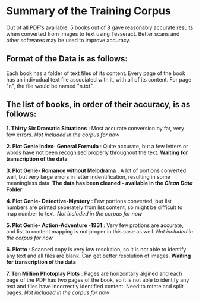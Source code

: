 # Summary of the Training Corpus
Out of all PDF's available, 5 books out of 8 gave reasonably accurate results when converted from images to text using Tesseract.
Better scans and other softwares may be used to improve accuracy. 


## Format of the Data is as follows:
Each book has a folder of text files of its content. Every page of the book has an indivudual text file associated with it,
with all of its content. 
For page "n", the file would be named "n.txt".


## The list of books, in order of their accuracy, is as follows:

**1. Thirty Six Dramatic Situations** : Most accurate conversion by far, very few errors. *Not included in the corpus for now*

**2. Plot Genie Index- General Formula** : Quite accurate, but a few letters or words have not been recognised properly throughout the text. **Waiting for transcription of the data**

**3. Plot Genie- Romance without Melodrama** : A lot of portions converted well, but very large errors in letter indentification, resulting in some meaningless data. **The data has been cleaned - available in the *Clean Data* Folder**

**4. Plot Genie- Detective-Mystery** : Few portions converted, but list numbers are printed seperately from list content, so might be difficult to map number to text. *Not included in the corpus for now*

**5. Plot Genie- Action-Adventure -1931** : Very few protions are accurate, and list to content mapping is not proper in this case as well. *Not included in the corpus for now*

**6. Plotto** : Scanned copy is very low resolution, so it is not able to identify any text and all files are blank. Can get better resolution of images. **Waiting for transcription of the data**

**7. Ten Million Photoplay Plots** : Pages are horizontally algined and each page of the PDF has two pages of the book, so it is not able to identify any text and files have incorrectly identified content. Need to rotate and split pages. *Not included in the corpus for now*
